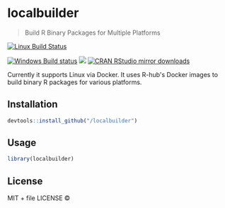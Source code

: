 
# localbuilder

> Build R Binary Packages for Multiple Platforms

[![Linux Build Status](https://travis-ci.org//localbuilder.svg?branch=master)](https://travis-ci.org//localbuilder)

[![Windows Build status](https://ci.appveyor.com/api/projects/status/github//localbuilder?svg=true)](https://ci.appveyor.com/project//localbuilder)
[![](http://www.r-pkg.org/badges/version/localbuilder)](http://www.r-pkg.org/pkg/localbuilder)
[![CRAN RStudio mirror downloads](http://cranlogs.r-pkg.org/badges/localbuilder)](http://www.r-pkg.org/pkg/localbuilder)


Currently it supports Linux via Docker. It uses R-hub's Docker images to build binary R packages for
  various platforms.

## Installation

```r
devtools::install_github("/localbuilder")
```

## Usage

```r
library(localbuilder)
```

## License

MIT + file LICENSE © 
